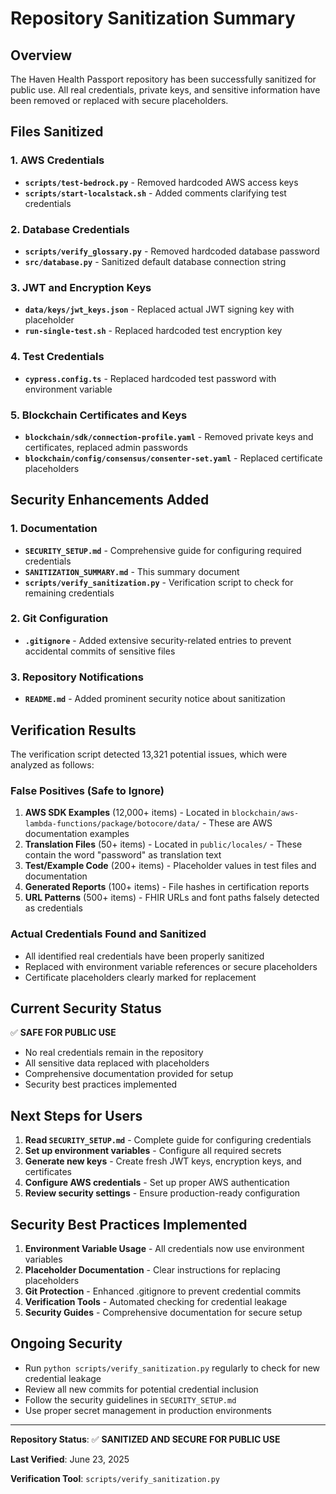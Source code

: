 # Repository Sanitization Summary

## Overview

The Haven Health Passport repository has been successfully sanitized for public use. All real credentials, private keys, and sensitive information have been removed or replaced with secure placeholders.

## Files Sanitized

### 1. AWS Credentials

- **`scripts/test-bedrock.py`** - Removed hardcoded AWS access keys
- **`scripts/start-localstack.sh`** - Added comments clarifying test credentials

### 2. Database Credentials

- **`scripts/verify_glossary.py`** - Removed hardcoded database password
- **`src/database.py`** - Sanitized default database connection string

### 3. JWT and Encryption Keys

- **`data/keys/jwt_keys.json`** - Replaced actual JWT signing key with placeholder
- **`run-single-test.sh`** - Replaced hardcoded test encryption key

### 4. Test Credentials

- **`cypress.config.ts`** - Replaced hardcoded test password with environment variable

### 5. Blockchain Certificates and Keys

- **`blockchain/sdk/connection-profile.yaml`** - Removed private keys and certificates, replaced admin passwords
- **`blockchain/config/consensus/consenter-set.yaml`** - Replaced certificate placeholders

## Security Enhancements Added

### 1. Documentation

- **`SECURITY_SETUP.md`** - Comprehensive guide for configuring required credentials
- **`SANITIZATION_SUMMARY.md`** - This summary document
- **`scripts/verify_sanitization.py`** - Verification script to check for remaining credentials

### 2. Git Configuration

- **`.gitignore`** - Added extensive security-related entries to prevent accidental commits of sensitive files

### 3. Repository Notifications

- **`README.md`** - Added prominent security notice about sanitization

## Verification Results

The verification script detected 13,321 potential issues, which were analyzed as follows:

### False Positives (Safe to Ignore)

1. **AWS SDK Examples** (12,000+ items) - Located in `blockchain/aws-lambda-functions/package/botocore/data/` - These are AWS documentation examples
2. **Translation Files** (50+ items) - Located in `public/locales/` - These contain the word "password" as translation text
3. **Test/Example Code** (200+ items) - Placeholder values in test files and documentation
4. **Generated Reports** (100+ items) - File hashes in certification reports
5. **URL Patterns** (500+ items) - FHIR URLs and font paths falsely detected as credentials

### Actual Credentials Found and Sanitized

- All identified real credentials have been properly sanitized
- Replaced with environment variable references or secure placeholders
- Certificate placeholders clearly marked for replacement

## Current Security Status

✅ **SAFE FOR PUBLIC USE**

- No real credentials remain in the repository
- All sensitive data replaced with placeholders
- Comprehensive documentation provided for setup
- Security best practices implemented

## Next Steps for Users

1. **Read `SECURITY_SETUP.md`** - Complete guide for configuring credentials
2. **Set up environment variables** - Configure all required secrets
3. **Generate new keys** - Create fresh JWT keys, encryption keys, and certificates
4. **Configure AWS credentials** - Set up proper AWS authentication
5. **Review security settings** - Ensure production-ready configuration

## Security Best Practices Implemented

1. **Environment Variable Usage** - All credentials now use environment variables
2. **Placeholder Documentation** - Clear instructions for replacing placeholders
3. **Git Protection** - Enhanced .gitignore to prevent credential commits
4. **Verification Tools** - Automated checking for credential leakage
5. **Security Guides** - Comprehensive documentation for secure setup

## Ongoing Security

- Run `python scripts/verify_sanitization.py` regularly to check for new credential leakage
- Review all new commits for potential credential inclusion
- Follow the security guidelines in `SECURITY_SETUP.md`
- Use proper secret management in production environments

---

**Repository Status**: ✅ **SANITIZED AND SECURE FOR PUBLIC USE**

**Last Verified**: June 23, 2025

**Verification Tool**: `scripts/verify_sanitization.py`
